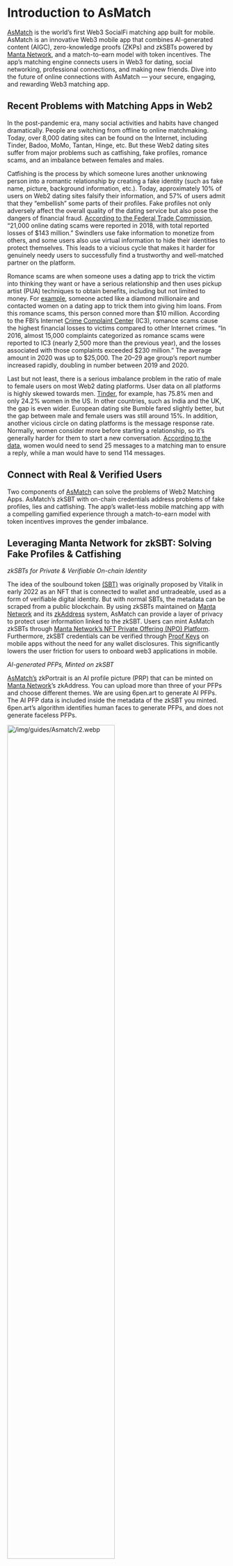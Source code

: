 # Introduction to AsMatch

[AsMatch](https://www.asmatch.app/) is the world’s first Web3 SocialFi matching app built for mobile. AsMatch is an innovative Web3 mobile app that combines AI-generated content (AIGC), zero-knowledge proofs (ZKPs) and zkSBTs powered by [Manta Network](https://manta.network/), and a match-to-earn model with token incentives. The app’s matching engine connects users in Web3 for dating, social networking, professional connections, and making new friends. Dive into the future of online connections with AsMatch — your secure, engaging, and rewarding Web3 matching app.

## Recent Problems with Matching Apps in Web2

In the post-pandemic era, many social activities and habits have changed dramatically. People are switching from offline to online matchmaking. Today, over 8,000 dating sites can be found on the Internet, including Tinder, Badoo, MoMo, Tantan, Hinge, etc. But these Web2 dating sites suffer from major problems such as catfishing, fake profiles, romance scams, and an imbalance between females and males.

Catfishing is the process by which someone lures another unknowing person into a romantic relationship by creating a fake identity (such as fake name, picture, background information, etc.). Today, approximately 10% of users on Web2 dating sites falsify their information, and 57% of users admit that they “embellish” some parts of their profiles. Fake profiles not only adversely affect the overall quality of the dating service but also pose the dangers of financial fraud. [According to the Federal Trade Commission](https://ieeexplore.ieee.org/abstract/document/9208268), “21,000 online dating scams were reported in 2018, with total reported losses of $143 million.” Swindlers use fake information to monetize from others, and some users also use virtual information to hide their identities to protect themselves. This leads to a vicious cycle that makes it harder for genuinely needy users to successfully find a trustworthy and well-matched partner on the platform.

Romance scams are when someone uses a dating app to trick the victim into thinking they want or have a serious relationship and then uses pickup artist (PUA) techniques to obtain benefits, including but not limited to money. For [example](https://www.esquire.com/entertainment/tv/a38955743/tinder-swindler-simon-leviev-true-story-where-is-he-now/), someone acted like a diamond millionaire and contacted women on a dating app to trick them into giving him loans. From this romance scams, this person conned more than $10 million. According to the FBI’s Internet [Crime Complaint Center](https://www.fbi.gov/contact-us/field-offices/washingtondc/news/press-releases/fbi-cautions-public-to-be-wary-of-online-romance-scams) (IC3), romance scams cause the highest financial losses to victims compared to other Internet crimes. “In 2016, almost 15,000 complaints categorized as romance scams were reported to IC3 (nearly 2,500 more than the previous year), and the losses associated with those complaints exceeded $230 million.” The average amount in 2020 was up to $25,000. The 20–29 age group’s report number increased rapidly, doubling in number between 2019 and 2020.

Last but not least, there is a serious imbalance problem in the ratio of male to female users on most Web2 dating platforms. User data on all platforms is highly skewed towards men. [Tinder](https://financesonline.com/tinder-statistics/), for example, has 75.8% men and only 24.2% women in the US. In other countries, such as India and the UK, the gap is even wider. European dating site Bumble fared slightly better, but the gap between male and female users was still around 15%. In addition, another vicious circle on dating platforms is the message response rate. Normally, women consider more before starting a relationship, so it’s generally harder for them to start a new conversation. [According to the data](https://www.businessinsider.com/online-dating-message-statistics-2013-7), women would need to send 25 messages to a matching man to ensure a reply, while a man would have to send 114 messages.

## Connect with Real & Verified Users

Two components of [AsMatch](https://www.asmatch.app/) can solve the problems of Web2 Matching Apps. AsMatch’s zkSBT with on-chain credentials address problems of fake profiles, lies and catfishing. The app’s wallet-less mobile matching app with a compelling gamified experience through a match-to-earn model with token incentives improves the gender imbalance.

## Leveraging Manta Network for zkSBT: Solving Fake Profiles & Catfishing

_zkSBTs for Private & Verifiable On-chain Identity_

The idea of the soulbound token [(SBT)](https://vitalik.ca/general/2022/01/26/soulbound.html) was originally proposed by Vitalik in early 2022 as an NFT that is connected to wallet and untradeable, used as a form of verifiable digital identity. But with normal SBTs, the metadata can be scraped from a public blockchain. By using zkSBTs maintained on [Manta Network](https://manta.network/) and its [zkAddress](https://docs.manta.network/docs/concepts/zkAddress) system, AsMatch can provide a layer of privacy to protect user information linked to the zkSBT. Users can mint AsMatch zkSBTs through [Manta Network’s NFT Private Offering (NPO) Platform](https://medium.com/@mantanetwork/introducing-zksbts-zknfts-and-npo-89a8e6d77a7f). Furthermore, zkSBT credentials can be verified through [Proof Keys](https://docs.manta.network/docs/concepts/proofkey) on mobile apps without the need for any wallet disclosures. This significantly lowers the user friction for users to onboard web3 applications in mobile.

_AI-generated PFPs, Minted on zkSBT_

[AsMatch’s](https://asmatch.medium.com/asmatch.app) zkPortrait is an AI profile picture (PRP) that can be minted on [Manta Network](https://manta.network/)’s zkAddress. You can upload more than three of your PFPs and choose different themes. We are using 6pen.art to generate AI PFPs. The AI PFP data is included inside the metadata of the zkSBT you minted. 6pen.art’s algorithm identifies human faces to generate PFPs, and does not generate faceless PFPs.

   <div style={{textAlign: 'center'}}>
    <img alt="/img/guides/Asmatch/2.webp" src="/img/guides/AsMatch/2.webp" width="70%"/>
   </div>

_Privacy-enhanced Decentralized IDs (DIDs)_

Besides the AI PFP, the zkPortrait can be used as a privacy-enhanced DID as it is soul-bound and cannot be traded amongst other users.

   <div style={{textAlign: 'center'}}>
    <img alt="/img/guides/Asmatch/3.webp" src="/img/guides/AsMatch/3.webp" width="70%"/>
   </div>

Besides crypto assets, AsMatch also plans to partner with other third parties to include more social media and verified bios on the zkSBT in the future. All of this information is private but will verify user identity to reduce lies, catfishing and romance scams.

## AsMatch Mobile App: Gamification to Solve Gender Imbalance

_Easy User Onboarding: Proof Keys for Walletless User Experience_

   <div style={{textAlign: 'center'}}>
    <img alt="/img/guides/Asmatch/4.webp" src="/img/guides/AsMatch/4.webp" width="70%"/>
   </div>

AsMatch is a free-to-play mobile app, where users can connect zkSBTs to enhance the experience. For example, by connecting your AsMatch zkSBT to the app, you are able to earn mystery boxes with token incentives and also provide a private, verifiable identity. Through Manta Network’s ZK technology, users can use a Proof Key to verify zkSBT ownership safely and privately in AsMatch App without connecting any wallets. During the process of using the Proof Key, AsMatch will not touch the user’s assets in any form, which maximizes the protection of user privacy while ensuring the security, correctness, and user trust of the platform.

   <div style={{textAlign: 'center'}}>
    <img alt="/img/guides/Asmatch/5.webp" src="/img/guides/AsMatch/5.webp" width="70%"/>
   </div>

_Gamification to Encourage Gender Balance_

AsMatch also offers a gamified and fun rewards system with aspects including astrology, crypto assets match, mystery boxes, and token incentives. We offer Match-to-Earn and Chat-to-Earn to increase user engagement. Based on matches through astrolabe, Crypto assets, NFT, Crypto, etc, we will give different levels of scores. To encourage gender balance, users can earn tokens as a reward for each chat. Female users earn rewards for sending more messages, while male users pay to send more messages with in-app tokens. Within the application, the token operates in various social scenarios, such as matchmaking, chatting, inviting friends, purchasing Avatars, community building, etc. In this way, AsMatch operates very differently compared to traditional web2 dating applications; existing applications monetize their userbase, whereas AsMatch offers revenue opportunities to token holders.

## Conclusion

In recent years, the number of online dating users has skyrocketed, reaching 366.6 million in 2022 and projected to hit 440.9 million in 2027. As the popularity of online dating surges, so does the need for enhanced safety and privacy measures. Traditional Web2 platforms grapple with issues such as catfishing, fraud, and gender imbalance. In contrast, Web3 platforms like AsMatch address these problems by employing robust security features and a gamified reward system to encourage balanced user engagement.

[AsMatch](https://www.asmatch.app/) leverages zkSBT and DID privacy credentials to ensure user security, allowing individuals to authenticate one another’s information without compromising privacy. The platform’s token economy model rewards users for genuine social interactions, fostering a healthy community and promoting the steady growth of the ecosystem. Catering to a wide range of users, AsMatch is committed to providing a safe and versatile social platform for establishing relationships and friendships in the Web3 era.

AsMatch was started by a team of extraordinary builders from the world’s top web2 social projects including Soul, Momo, Kuaishou, Shopee, and Meiyou. The team has a diverse range of experience including product development, growth, engineering, and design. Special thanks to Dr. David An for his inspiring post, [Dating in Web3](https://medium.com/greenfield-one/dating-in-web3-c7549aaef7db), which influenced our thinking and the design of this introduction article.
